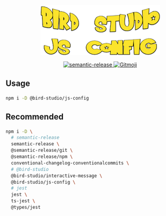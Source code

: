 <p align="center">
  <a href="https://github.com/bird-studio/js-config">
    <img src="https://github.com/bird-studio/js-config/blob/main/media/logo.png"/>
  </a>
</p>

<p align="center">
  <a href="https://semantic-release.gitbook.io/semantic-release/">
    <img alt="semantic-release" src="https://img.shields.io/badge/%20%20%F0%9F%93%A6%F0%9F%9A%80-semantic--release-e10079.svg">
  </a>
  <a href="https://gitmoji.dev">
    <img src="https://img.shields.io/badge/gitmoji-%20😜%20😍-FFDD67.svg?style=flat-square" alt="Gitmoji">
  </a>
</p>

## Usage

```bash
npm i -D @bird-studio/js-config
```

## Recommended

```bash
npm i -D \
  # semantic-release
  semantic-release \
  @semantic-release/git \
  @semantic-release/npm \
  conventional-changelog-conventionalcommits \
  # @bird-studio
  @bird-studio/interactive-message \
  @bird-studio/js-config \
  # jest
  jest \
  ts-jest \
  @types/jest
```
